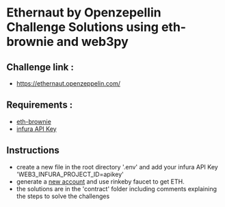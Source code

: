 # Ethernaut by Openzepellin Challenge Solutions using eth-brownie and web3py


## Challenge link :
- https://ethernaut.openzeppelin.com/
  
## Requirements :
- [eth-brownie](https://eth-brownie.readthedocs.io/en/stable/)
- [infura API Key](https://infura.io/)

## Instructions
- create a new file in the root directory '.env' and add your infura API Key 'WEB3_INFURA_PROJECT_ID=apikey'
- generate a [new account](https://iancoleman.io/bip39/)  and use rinkeby faucet to get ETH.
- the solutions are in the 'contract' folder including comments explaining the steps to solve the challenges